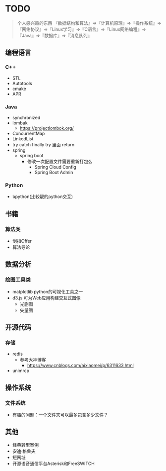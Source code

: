 # TODO
> 个人感兴趣的东西
> 『数据结构和算法』=>『计算机原理』=>『操作系统』=>『网络协议』=>『Linux学习』=>『C语言』=>『Linux网络编程』=>『Java』=>『数据库』=>『消息队列』


## 编程语言
### C++
* STL
* Autotools
* cmake
* APR

### Java
* synchronized
* lombak
  * https://projectlombok.org/
* ConcurrentMap
* LinkedList
* try catch finally try 里面 return
* spring
  * spring boot
    * 修改一次配置文件需要重新打包么
      * Spring Cloud Config
      * Spring Boot Admin

### Python
* bpython(比较靓的python交互)


## 书籍
### 算法类
* 剑指Offer
* 算法导论


## 数据分析
### 绘图工具类
* matplotlib python的可视化工具之一
* d3.js 可为Web应用构建交互式图像
  * 光删图
  * 矢量图
  
## 开源代码
### 存储
* redis
  * 参考大神博客
     - https://www.cnblogs.com/aixiaomei/p/6311633.html
* unimrcp

## 操作系统
### 文件系统
* 有趣的问题：一个文件夹可以最多包含多少文件？

## 其他
* 经典转型案例
* 安迪·格鲁夫
* 短网址
* 开源语音通信平台Asterisk和FreeSWITCH
